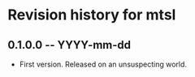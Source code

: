 # Revision history for mtsl

## 0.1.0.0 -- YYYY-mm-dd

* First version. Released on an unsuspecting world.
